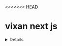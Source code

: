 <<<<<<< HEAD
# vixan next js



<details>

=======
# zenex
>>>>>>> ba30da51f3040d2883c6a345336f7afe1f937670
#   z e n e x 
 
 
